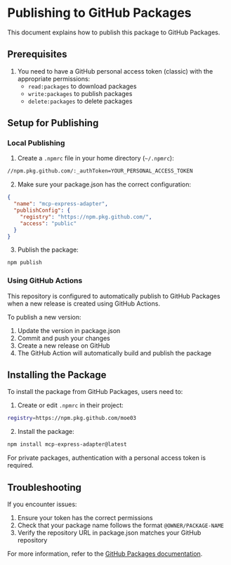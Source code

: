 # Publishing to GitHub Packages

This document explains how to publish this package to GitHub Packages.

## Prerequisites

1. You need to have a GitHub personal access token (classic) with the appropriate permissions:
   - `read:packages` to download packages
   - `write:packages` to publish packages
   - `delete:packages` to delete packages

## Setup for Publishing

### Local Publishing

1. Create a `.npmrc` file in your home directory (`~/.npmrc`):

```bash
//npm.pkg.github.com/:_authToken=YOUR_PERSONAL_ACCESS_TOKEN
```

2. Make sure your package.json has the correct configuration:

```json
{
  "name": "mcp-express-adapter",
  "publishConfig": {
    "registry": "https://npm.pkg.github.com/",
    "access": "public"
  }
}
```

3. Publish the package:

```bash
npm publish
```

### Using GitHub Actions

This repository is configured to automatically publish to GitHub Packages when a new release is created using GitHub Actions.

To publish a new version:

1. Update the version in package.json
2. Commit and push your changes
3. Create a new release on GitHub
4. The GitHub Action will automatically build and publish the package

## Installing the Package

To install the package from GitHub Packages, users need to:

1. Create or edit `.npmrc` in their project:

```bash
registry=https://npm.pkg.github.com/moe03
```

2. Install the package:

```bash
npm install mcp-express-adapter@latest
```

For private packages, authentication with a personal access token is required.

## Troubleshooting

If you encounter issues:

1. Ensure your token has the correct permissions
2. Check that your package name follows the format `@OWNER/PACKAGE-NAME`
3. Verify the repository URL in package.json matches your GitHub repository

For more information, refer to the [GitHub Packages documentation](https://docs.github.com/en/packages/working-with-a-github-packages-registry/working-with-the-npm-registry).
